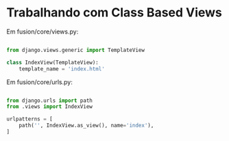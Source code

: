 # Trabalhando com Class Based Views

Em fusion/core/views.py:

```python

from django.views.generic import TemplateView

class IndexView(TemplateView):
    template_name = 'index.html'

```

Em fusion/core/urls.py:

```python

from django.urls import path
from .views import IndexView

urlpatterns = [
    path('', IndexView.as_view(), name='index'),
]
```
